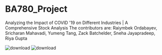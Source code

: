 # BA780_Project
Analyzing the Impact of COVID '19 on Different Industries | A Comprehensive Stock Analysis
The contributors are:
Raiymbek Ordabayev, Sricharan Mahavadi, Yumeng Tang, Zack Batchelder, Sneha Jayapradeep, Riya Gupta

![download](https://github.com/RaiymbekOrdabayev/BA780_Project/assets/144293012/5ea54217-5dd7-49d8-945e-a8a3af75ac70)
![download](https://github.com/RaiymbekOrdabayev/BA780_Project/assets/144293012/c5a1c9cf-b0fa-40fe-8799-8467ed2b8b8f)
